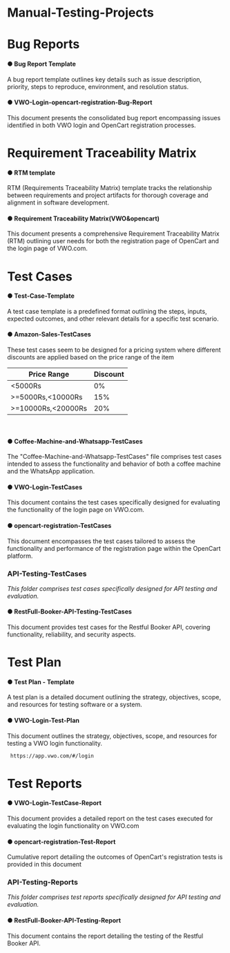 # Manual-Testing-Projects
# Bug Reports
 
 <h4>● Bug Report Template</h4>
 A bug report template outlines key details such as issue description, 
 priority, steps to reproduce, environment, and resolution status.
 
 <h4>● VWO-Login-opencart-registration-Bug-Report</h4>
  This document presents the consolidated bug report encompassing issues identified in 
  both VWO login and OpenCart registration processes.

# Requirement Traceability Matrix
<h4>● RTM template</h4>
RTM (Requirements Traceability Matrix) template tracks the relationship between requirements 
and project artifacts for thorough coverage and alignment in software development.

<h4>● Requirement Traceability Matrix(VWO&opencart)</h4>
 This document presents a comprehensive Requirement Traceability Matrix (RTM) 
 outlining user needs for both the registration page of OpenCart and the login page of 
 VWO.com.

# Test Cases
<h4>● Test-Case-Template</h4>
 A test case template is a predefined format outlining the steps, inputs, expected outcomes, and other relevant details for a specific test scenario.

<h4>● Amazon-Sales-TestCases</h4>
 These test cases seem to be designed for a pricing system where different discounts are applied based on the price range of the item

| Price Range           | Discount |
|-----------------------|----------|
| <5000Rs               | 0%       |
| >=5000Rs,<10000Rs     | 15%      |
| >=10000Rs,<20000Rs    | 20%      |
<br>


<h4> ● Coffee-Machine-and-Whatsapp-TestCases</h4>
 The "Coffee-Machine-and-Whatsapp-TestCases" file comprises test cases intended to assess the functionality and behavior of both a coffee machine and the WhatsApp 
 application.

<h4>● VWO-Login-TestCases</h4>
 This document contains the test cases specifically designed for evaluating the functionality of the login page on VWO.com.

 <h4>● opencart-registration-TestCases</h4>
 This document encompasses the test cases tailored to assess the functionality and performance of the registration page within the OpenCart platform.

<h3> API-Testing-TestCases</h3>
 
 *This folder comprises test cases specifically designed for API testing and evaluation.*

 <h4>● RestFull-Booker-API-Testing-TestCases</h4>
 This document provides  test cases for the Restful Booker API, covering functionality, reliability, and security aspects.

# Test Plan
  <h4>● Test Plan - Template</h4>
   A test plan is a detailed document outlining the strategy, objectives, scope, and resources for testing software or a system.
  
  <h4>● VWO-Login-Test-Plan</h4>
  This document outlines the strategy, objectives, scope, and resources for testing a VWO login functionality.
      
 
  
  ``````sh
   https://app.vwo.com/#/login
  ``````
  
# Test Reports

<h4>● VWO-Login-TestCase-Report</h4>
 This document provides a detailed report on the test cases executed for evaluating the login functionality on VWO.com

<h4>● opencart-registration-Test-Report</h4>
 Cumulative report detailing the outcomes of OpenCart's registration tests is provided in this document

 <h3> API-Testing-Reports</h3>

 *This folder comprises test reports specifically designed for API testing and evaluation.*

  <h4>● RestFull-Booker-API-Testing-Report</h4>
  This document contains the report detailing the testing of the Restful Booker API.

 
   

